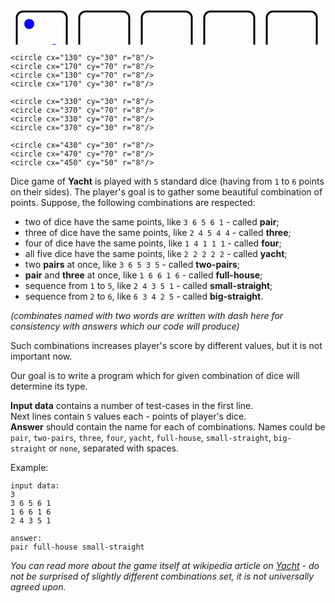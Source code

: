 <div>
<svg xmlns="http://www.w3.org/2000/svg" version="1.1" width="800" height="100">

<g stroke="black" stroke-width="3" fill="none">
    <rect x="10" y="10" width="80" height="80" rx="10" ry="10"/>
    <rect x="110" y="10" width="80" height="80" rx="10" ry="10"/>
    <rect x="210" y="10" width="80" height="80" rx="10" ry="10"/>
    <rect x="310" y="10" width="80" height="80" rx="10" ry="10"/>
    <rect x="410" y="10" width="80" height="80" rx="10" ry="10"/>
</g>

<g fill="blue">
    <circle cx="30" cy="30" r="8"/>
    <circle cx="70" cy="70" r="8"/>
	
    <circle cx="130" cy="30" r="8"/>
    <circle cx="170" cy="70" r="8"/>
    <circle cx="130" cy="70" r="8"/>
    <circle cx="170" cy="30" r="8"/>
	
    <circle cx="330" cy="30" r="8"/>
    <circle cx="370" cy="70" r="8"/>
    <circle cx="330" cy="70" r="8"/>
    <circle cx="370" cy="30" r="8"/>
</g>

<g fill="red">
    <circle cx="230" cy="30" r="8"/>
    <circle cx="270" cy="70" r="8"/>
    <circle cx="250" cy="50" r="8"/>
    <circle cx="230" cy="70" r="8"/>
    <circle cx="270" cy="30" r="8"/>
	
    <circle cx="430" cy="30" r="8"/>
    <circle cx="470" cy="70" r="8"/>
    <circle cx="450" cy="50" r="8"/>
</g>
</svg>
</div>

Dice game of **Yacht** is played with `5` standard dice (having from `1` to `6` points on their sides). The player's
goal is to gather some beautiful combination of points. Suppose, the following combinations are respected:

- two of dice have the same points, like `3 6 5 6 1` - called **pair**;
- three of dice have the same points, like `2 4 5 4 4` - called **three**;
- four of dice have the same points, like `1 4 1 1 1` - called **four**;
- all five dice have the same points, like `2 2 2 2 2` - called **yacht**;
- two **pairs** at once, like `3 6 5 3 5` - called **two-pairs**;
- **pair** and **three** at once, like `1 6 6 1 6` - called **full-house**;
- sequence from `1` to `5`, like `2 4 3 5 1` - called **small-straight**;
- sequence from `2` to `6`, like `6 3 4 2 5` - called **big-straight**.

_(combinates named with two words are written with dash here for consistency with answers which our code
will produce)_

Such combinations increases player's score by different values, but it is not important now.

Our goal is to write a program which for given combination of dice will determine its type.

**Input data** contains a number of test-cases in the first line.  
Next lines contain `5` values each - points of player's dice.  
**Answer** should contain the name for each of combinations. Names could be `pair`, `two-pairs`, `three`,
`four`, `yacht`, `full-house`, `small-straight`, `big-straight` or `none`, separated with spaces.

Example:

    input data:
	3
	3 6 5 6 1
	1 6 6 1 6
	2 4 3 5 1
	
	answer:
	pair full-house small-straight

*You can read more about the game itself at wikipedia article on
[Yacht](http://en.wikipedia.org/wiki/Yacht_(dice_game)) - do not be surprised of slightly different combinations set,
it is not universally agreed upon.*